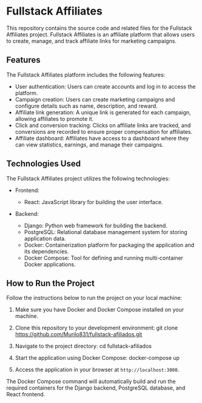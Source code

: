 # Fullstack Affiliates

This repository contains the source code and related files for the Fullstack Affiliates project. Fullstack Affiliates is an affiliate platform that allows users to create, manage, and track affiliate links for marketing campaigns.

## Features

The Fullstack Affiliates platform includes the following features:

- User authentication: Users can create accounts and log in to access the platform.
- Campaign creation: Users can create marketing campaigns and configure details such as name, description, and reward.
- Affiliate link generation: A unique link is generated for each campaign, allowing affiliates to promote it.
- Click and conversion tracking: Clicks on affiliate links are tracked, and conversions are recorded to ensure proper compensation for affiliates.
- Affiliate dashboard: Affiliates have access to a dashboard where they can view statistics, earnings, and manage their campaigns.

## Technologies Used

The Fullstack Affiliates project utilizes the following technologies:

- Frontend:
  - React: JavaScript library for building the user interface.

- Backend:
  - Django: Python web framework for building the backend.
  - PostgreSQL: Relational database management system for storing application data.
  - Docker: Containerization platform for packaging the application and its dependencies.
  - Docker Compose: Tool for defining and running multi-container Docker applications.

## How to Run the Project

Follow the instructions below to run the project on your local machine:

1. Make sure you have Docker and Docker Compose installed on your machine.

2. Clone this repository to your development environment:
   git clone https://github.com/Murilo831/fullstack-afiliados.git
   
3. Navigate to the project directory:
   cd fullstack-afiliados

4. Start the application using Docker Compose:
   docker-compose up

5. Access the application in your browser at `http://localhost:3000`.

The Docker Compose command will automatically build and run the required containers for the Django backend, PostgreSQL database, and React frontend.
